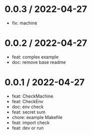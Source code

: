 
0.0.3 / 2022-04-27
==================

* fix: machine

0.0.2 / 2022-04-27
==================

* feat: complex example
* doc: remove base readme

0.0.1 / 2022-04-27
==================

* feat: CheckMachine
* feat: CheckEnv
* doc: env check
* feat: secret sum
* chore: example Makefile
* feat: import check
* feat: dev or run
